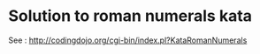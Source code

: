 # Solution to roman numerals kata 
See : http://codingdojo.org/cgi-bin/index.pl?KataRomanNumerals



